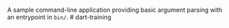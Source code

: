 A sample command-line application providing basic argument parsing with an entrypoint in `bin/`.
#   d a r t - t r a i n i n g  
 